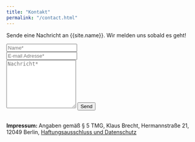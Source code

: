 ```yaml
---
title: "Kontakt"
permalink: "/contact.html"
---
```


<form action="https://formspree.io/f/mgedaald" method="POST">    
<p class="mb-4">Sende eine Nachricht an {{site.name}}. Wir melden uns sobald es geht!</p>
<div class="form-group row">
<div class="col-md-6">
<input class="form-control" type="text" name="name" placeholder="Name*" required>
</div>
<div class="col-md-6">
<input class="form-control" type="email" name="_replyto" placeholder="E-mail Adresse*" required>
</div>
</div>
<textarea rows="8" class="form-control mb-3" name="message" placeholder="Nachricht*" required></textarea>    
<input class="btn btn-success" type="submit" value="Send">
</form>

<br>
<div class='impressum'><strong>Impressum: </strong> Angaben gemäß § 5 TMG,
Klaus Brecht, 
Hermannstraße 21, 
12049 Berlin, 
<a href="{{site.baseurl}}/privacy-policy.html">Haftungsausschluss und Datenschutz</a> </div>
